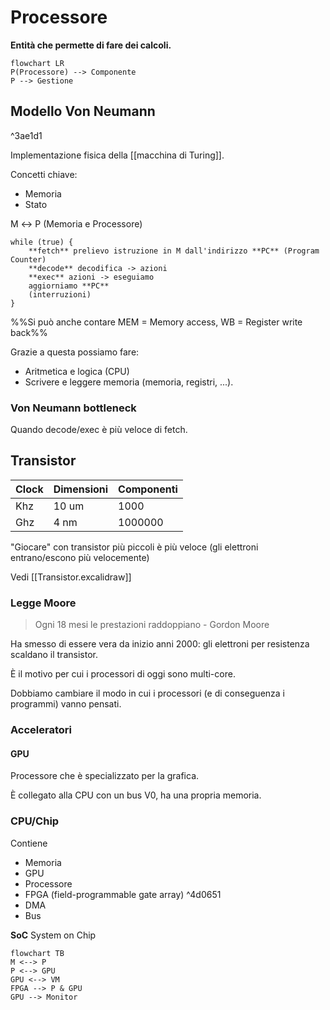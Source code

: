 # Processore

**Entità che permette di fare dei calcoli.**

```mermaid
flowchart LR
P(Processore) --> Componente
P --> Gestione
```

## Modello Von Neumann

^3ae1d1

Implementazione fisica della [[macchina di Turing]].

Concetti chiave:
- Memoria
- Stato

M ↔ P (Memoria e Processore)

```
while (true) {
    **fetch** prelievo istruzione in M dall'indirizzo **PC** (Program Counter)
    **decode** decodifica -> azioni
    **exec** azioni -> eseguiamo
    aggiorniamo **PC**
    (interruzioni)
}
```
%%Si può anche contare MEM = Memory access, WB = Register write back%%

Grazie a questa possiamo fare:
- Aritmetica e logica (CPU)
- Scrivere e leggere memoria (memoria, registri, ...).

### Von Neumann bottleneck

Quando decode/exec è più veloce di fetch.

## Transistor

| Clock | Dimensioni | Componenti |
|-------|------------|------------|
| Khz   | 10 um      | 1000       |
| Ghz   | 4 nm       | 1000000    |

"Giocare" con transistor più piccoli è più veloce (gli elettroni entrano/escono più velocemente)

Vedi [[Transistor.excalidraw]]

### Legge Moore

> Ogni 18 mesi le prestazioni raddoppiano
\- Gordon Moore


Ha smesso di essere vera da inizio anni 2000: gli elettroni per resistenza scaldano il transistor.

È il motivo per cui i processori di oggi sono multi-core.

Dobbiamo cambiare il modo in cui i processori (e di conseguenza i programmi) vanno pensati.

### Acceleratori

#### GPU

Processore che è specializzato per la grafica.

È collegato alla CPU con un bus V0, ha una propria memoria.

### CPU/Chip

Contiene

- Memoria
- GPU
- Processore
- FPGA (field-programmable gate array) ^4d0651
- DMA
- Bus

**SoC** System on Chip

```mermaid
flowchart TB
M <--> P
P <--> GPU
GPU <--> VM
FPGA --> P & GPU
GPU --> Monitor
```
